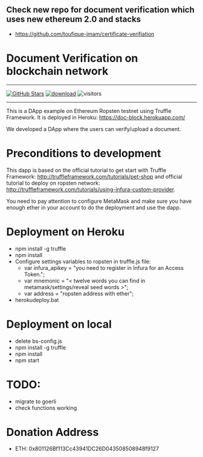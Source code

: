 ## Check new repo for document verification which uses new ethereum 2.0 and stacks
- https://github.com/toufique-imam/certificate-verifiation

# Document Verification on blockchain network
---

[![GitHub Stars](https://img.shields.io/github/stars/toufique-imam/dapp-docblock?style=social)](https://github.com/toufique-imam/dapp-docblock)
[![download](https://img.shields.io/github/downloads/toufique-imam/dapp-docblock/total.svg)](https://github.com/toufique-imam/dapp-docblock)
![visitors](https://visitor-badge.glitch.me/badge?page_id=toufique-imam/dapp-docblock)

---
This is a DApp example on Ethereum Ropsten testnet using Truffle Framework. It is deployed in Heroku: https://doc-block.herokuapp.com/

We developed a DApp where the users can verify/upload a document.


# Preconditions to development

This dapp is based on the official tutorial to get start with Truffle Framework: http://truffleframework.com/tutorials/pet-shop and official tutorial to deploy on ropsten network: http://truffleframework.com/tutorials/using-infura-custom-provider.

You need to pay attention to configure MetaMask and make sure you have enough ether in your account to do the deployment and use the dapp.

# Deployment on Heroku

* npm install -g truffle
* npm install
* Configure settings variables to ropsten in truffle.js file:
  * var infura_apikey = "you need to register in Infura for an Access Token.";
  * var mnemonic = "< twelve words you can find in metamask/settings/reveal seed words >";
  * var address = "ropsten address with ether";
* herokudeploy.bat

# Deployment on local
* delete bs-config.js
* npm install -g truffle
* npm install
* npm start

# TODO:

* migrate to goerli
* check functions working

# Donation Address

* ETH: 0x801126Bf113Cc43941DC26D043508508948f9127

